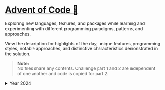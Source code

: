 # [Advent of Code :christmas_tree:](https://adventofcode.com)
Exploring new languages, features, and packages while learning and experimenting with different programming paradigms,
patterns, and approaches.

View the description for highlights of the day, unique features, programming styles, notable approaches, 
and distinctive characteristics demonstrated in the solution.

> **Note:**  
> No files share any contents. Challenge part 1 and 2 are independent of one another and code is copied for part 2.

<details>
<summary>Year 2024</summary>
<br/>
The year of the :snake: Python :snake:
<br/>
<br/>

> **Folder structure:**
> - \<year number\>
>  - \<day number\>
>    - assets
>      - input.txt (individual challenge input)
>      - input_demo.txt (example input)
>      - input_demo_2.txt (if available)
>    - 1.py (first challenge)
>    - 2.py (second challenge)
>    - \_\_init\_\_.py
>  - \_\_init\_\_.py

<br/>

<table>
  <thead>
    <tr>
      <th style="width:5%;">Day</th>
      <th style="width:5%;">Finished</th>
      <th style="width:15%;">Style</th>
      <th style="width:30%;">Notable Approach</th>
      <th style="width:25%;">Notable Features</th>
      <th style="width:20%;">Other</th>
    </tr>
  </thead>
  <tbody>
    <tr>
      <td>1.1 <br/> 1.2</td>
      <td>:star: :star:</td>
      <td>Imperative</td>
      <td>/</td>
      <td>/</td>
      <td>/</td>
    </tr>
    <tr>
      <td>2.1</td>
      <td>:star:</td>
      <td>Functional</td>
      <td>
        1. Compare every next two level in a tuple.<br>
        - E.g. [7 6 4 2 1] -> (7, 6) -> (6, 4) -> ...<br>
        2. Return False if a rule is broken.<br>
      </td>
      <td>
        1. Immutable and deterministic functions.<br>
        - No side effects.<br>
        - No observable effects outside its scope.<br>
        2. Pipeline design pattern.<br>
        3. Utilizing 'compose' from 'toolz'.<br>
      </td>
      <td>/</td>
    </tr>
    <tr>
      <td>3.1</td>
      <td>:star:</td>
      <td>One-liner</td>
      <td>
        1. Regex to capture pairs of numbers.<br>
        2. Compute the sum of the resulting products.<br>
      </td>
      <td>
        1. Regex with capturing groups.<br>
      </td>
      <td>/</td>
    </tr>
    <tr>
      <td>8.1</td>
      <td>:star:</td>
      <td>Functional</td>
      <td>
        1. Create a list of antennas and coordinates.<br>
        2. Create a list of all possible antinodes.<br>
        3. Remove antinodes not in boundary.<br>
      </td>
      <td>
        1. Using numpy for vector calculations.<br>
      </td>
      <td>
        Note: when you pop an element out of an array, lower the "loop variable".<br>
      </td>
    </tr>
  </tbody>
</table>

</details>
